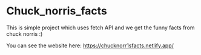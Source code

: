 # Chuck_norris_facts
This is simple project which uses fetch API and we get the funny facts from chuck norris :)

You can see the website here: https://chucknorr1sfacts.netlify.app/

